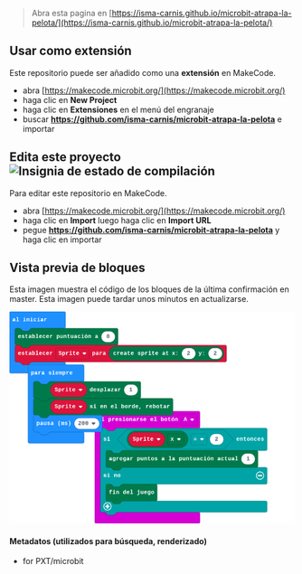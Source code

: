
> Abra esta pagina en [https://isma-carnis.github.io/microbit-atrapa-la-pelota/](https://isma-carnis.github.io/microbit-atrapa-la-pelota/)

## Usar como extensión

Este repositorio puede ser añadido como una **extensión** en MakeCode.

* abra [https://makecode.microbit.org/](https://makecode.microbit.org/)
* haga clic en **New Project**
* haga clic en **Extensiones** en el menú del engranaje
* buscar **https://github.com/isma-carnis/microbit-atrapa-la-pelota** e importar

## Edita este proyecto ![Insignia de estado de compilación](https://github.com/isma-carnis/microbit-atrapa-la-pelota/workflows/MakeCode/badge.svg)

Para editar este repositorio en MakeCode.

* abra [https://makecode.microbit.org/](https://makecode.microbit.org/)
* haga clic en **Import** luego haga clic en **Import URL**
* pegue **https://github.com/isma-carnis/microbit-atrapa-la-pelota** y haga clic en importar

## Vista previa de bloques

Esta imagen muestra el código de los bloques de la última confirmación en master.
Esta imagen puede tardar unos minutos en actualizarse.

![Una vista renderizada de los bloques](https://github.com/isma-carnis/microbit-atrapa-la-pelota/raw/master/.github/makecode/blocks.png)

#### Metadatos (utilizados para búsqueda, renderizado)

* for PXT/microbit
<script src="https://makecode.com/gh-pages-embed.js"></script><script>makeCodeRender("{{ site.makecode.home_url }}", "{{ site.github.owner_name }}/{{ site.github.repository_name }}");</script>
